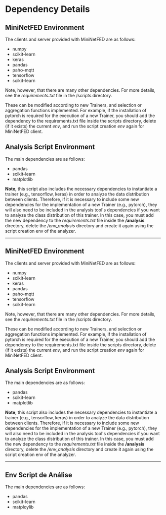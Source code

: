 # Dependency Details

## MiniNetFED Environment

The clients and server provided with MiniNetFED are as follows:

- numpy
- scikit-learn
- keras
- pandas
- paho-mqtt
- tensorflow
- scikit-learn

Note, however, that there are many other dependencies. For more details, see the _requirements.txt_ file in the /scripts directory.

These can be modified according to new Trainers, and selection or aggregation functions implemented. For example, if the installation of pytorch is required for the execution of a new Trainer, you should add the dependency to the requirements.txt file inside the scripts directory, delete (if it exists) the current _env_, and run the script creation _env_ again for MiniNetFED client.

## Analysis Script Environment

The main dependencies are as follows:

- pandas
- scikit-learn
- matplotlib

**Note**, this script also includes the necessary dependencies to instantiate a trainer (e.g., tensorflow, keras) in order to analyze the data distribution between clients. Therefore, if it is necessary to include some new dependencies for the implementation of a new Trainer (e.g., pytorch), they will also need to be included in the analysis tool's dependencies if you want to analyze the class distribution of this trainer. In this case, you must add the new dependency to the _requirements.txt_ file inside the **/analysis** directory, delete the _/env_analysis_ directory and create it again using the script creation env of the analyzer.

---

## MiniNetFED Environment

The clients and server provided with MiniNetFED are as follows:

- numpy
- scikit-learn
- keras
- pandas
- paho-mqtt
- tensorflow
- scikit-learn

Note, however, that there are many other dependencies. For more details, see the _requirements.txt_ file in the /scripts directory.

These can be modified according to new Trainers, and selection or aggregation functions implemented. For example, if the installation of pytorch is required for the execution of a new Trainer, you should add the dependency to the requirements.txt file inside the scripts directory, delete (if it exists) the current _env_, and run the script creation _env_ again for MiniNetFED client.

## Analysis Script Environment

The main dependencies are as follows:

- pandas
- scikit-learn
- matplotlib

**Note**, this script also includes the necessary dependencies to instantiate a trainer (e.g., tensorflow, keras) in order to analyze the data distribution between clients. Therefore, if it is necessary to include some new dependencies for the implementation of a new Trainer (e.g., pytorch), they will also need to be included in the analysis tool's dependencies if you want to analyze the class distribution of this trainer. In this case, you must add the new dependency to the _requirements.txt_ file inside the **/analysis** directory, delete the _/env_analysis_ directory and create it again using the script creation env of the analyzer.

---

## Env Script de Análise

The main dependencies are as follows:

- pandas
- scikit-learn
- matploylib